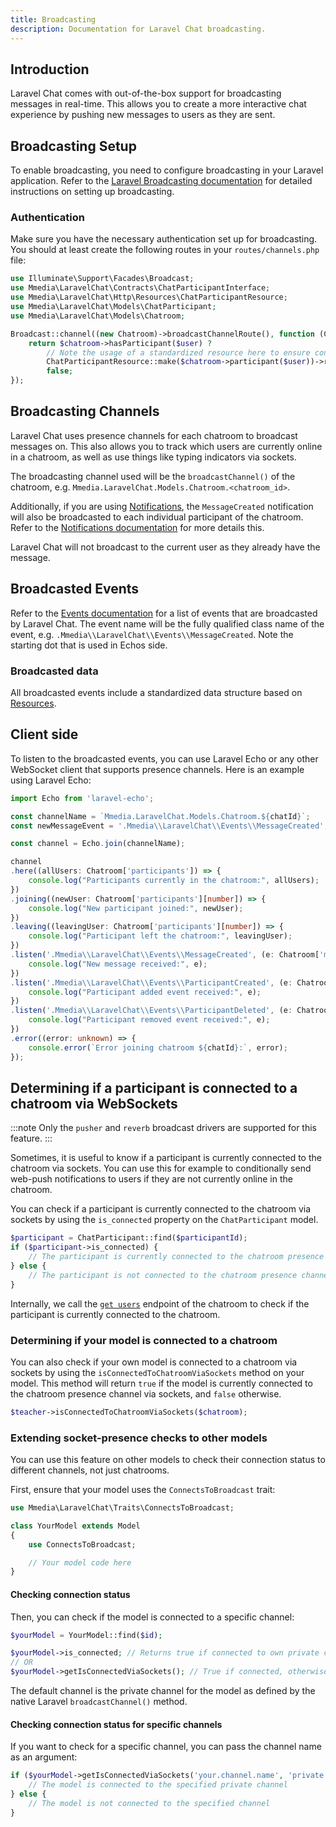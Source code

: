 ```yaml
---
title: Broadcasting
description: Documentation for Laravel Chat broadcasting.
---
```


## Introduction
Laravel Chat comes with out-of-the-box support for broadcasting messages in real-time. This allows you to create a more interactive chat experience by pushing new messages to users as they are sent.

## Broadcasting Setup
To enable broadcasting, you need to configure broadcasting in your Laravel application. Refer to the [Laravel Broadcasting documentation](https://laravel.com/docs/broadcasting) for detailed instructions on setting up broadcasting.

### Authentication
Make sure you have the necessary authentication set up for broadcasting. You should at least create the following routes in your `routes/channels.php` file:

```php
use Illuminate\Support\Facades\Broadcast;
use Mmedia\LaravelChat\Contracts\ChatParticipantInterface;
use Mmedia\LaravelChat\Http\Resources\ChatParticipantResource;
use Mmedia\LaravelChat\Models\ChatParticipant;
use Mmedia\LaravelChat\Models\Chatroom;

Broadcast::channel((new Chatroom)->broadcastChannelRoute(), function (ChatParticipantInterface|ChatParticipant $user, Chatroom $chatroom) {
    return $chatroom->hasParticipant($user) ?
        // Note the usage of a standardized resource here to ensure consistent data structure
        ChatParticipantResource::make($chatroom->participant($user))->resolve() :
        false;
});
```

## Broadcasting Channels
Laravel Chat uses presence channels for each chatroom to broadcast messages on. This also allows you to track which users are currently online in a chatroom, as well as use things like typing indicators via sockets.

The broadcasting channel used will be the `broadcastChannel()` of the chatroom, e.g. `Mmedia.LaravelChat.Models.Chatroom.<chatroom_id>`.

Additionally, if you are using [Notifications](/notifications), the `MessageCreated` notification will also be broadcasted to each individual participant of the chatroom. Refer to the [Notifications documentation](/notifications) for more details this.

Laravel Chat will not broadcast to the current user as they already have the message.

## Broadcasted Events
Refer to the [Events documentation](/events) for a list of events that are broadcasted by Laravel Chat. The event name will be the fully qualified class name of the event, e.g. `.Mmedia\\LaravelChat\\Events\\MessageCreated`. Note the starting dot that is used in Echos side.

### Broadcasted data
All broadcasted events include a standardized data structure based on [Resources](/resources).

## Client side
To listen to the broadcasted events, you can use Laravel Echo or any other WebSocket client that supports presence channels. Here is an example using Laravel Echo:


```ts
import Echo from 'laravel-echo';

const channelName = `Mmedia.LaravelChat.Models.Chatroom.${chatId}`;
const newMessageEvent = '.Mmedia\\LaravelChat\\Events\\MessageCreated';

const channel = Echo.join(channelName);

channel
.here((allUsers: Chatroom['participants']) => {
    console.log("Participants currently in the chatroom:", allUsers);
})
.joining((newUser: Chatroom['participants'][number]) => {
    console.log("New participant joined:", newUser);
})
.leaving((leavingUser: Chatroom['participants'][number]) => {
    console.log("Participant left the chatroom:", leavingUser);
})
.listen('.Mmedia\\LaravelChat\\Events\\MessageCreated', (e: Chatroom['messages'][number]) => {
    console.log("New message received:", e);
})
.listen('.Mmedia\\LaravelChat\\Events\\ParticipantCreated', (e: Chatroom['participants'][number]) => {
    console.log("Participant added event received:", e);
})
.listen('.Mmedia\\LaravelChat\\Events\\ParticipantDeleted', (e: Chatroom['participants'][number]) => {
    console.log("Participant removed event received:", e);
})
.error((error: unknown) => {
    console.error(`Error joining chatroom ${chatId}:`, error);
});
```

## Determining if a participant is connected to a chatroom via WebSockets
:::note
Only the `pusher` and `reverb` broadcast drivers are supported for this feature.
:::

Sometimes, it is useful to know if a participant is currently connected to the chatroom via sockets. You can use this for example to conditionally send web-push notifications to users if they are not currently online in the chatroom.

You can check if a participant is currently connected to the chatroom via sockets by using the `is_connected` property on the `ChatParticipant` model.
```php
$participant = ChatParticipant::find($participantId);
if ($participant->is_connected) {
    // The participant is currently connected to the chatroom presence channel via sockets
} else {
    // The participant is not connected to the chatroom presence channel via sockets
}
```

Internally, we call the [`get users`](https://pusher.com/docs/chatrooms/library_auth_reference/rest-api/#get-users) endpoint of the chatroom to check if the participant is currently connected to the chatroom.

### Determining if your model is connected to a chatroom
You can also check if your own model is connected to a chatroom via sockets by using the `isConnectedToChatroomViaSockets` method on your model. This method will return `true` if the model is currently connected to the chatroom presence channel via sockets, and `false` otherwise.
```php
$teacher->isConnectedToChatroomViaSockets($chatroom);
```

### Extending socket-presence checks to other models
You can use this feature on other models to check their connection status to different channels, not just chatrooms.

First, ensure that your model uses the `ConnectsToBroadcast` trait:
```php
use Mmedia\LaravelChat\Traits\ConnectsToBroadcast;

class YourModel extends Model
{
    use ConnectsToBroadcast;

    // Your model code here
}
```

#### Checking connection status
Then, you can check if the model is connected to a specific channel:
```php
$yourModel = YourModel::find($id);

$yourModel->is_connected; // Returns true if connected to own private channel
// OR
$yourModel->getIsConnectedViaSockets(); // True if connected, otherwise false. If the connection could not be determined, it will return null.
```

The default channel is the private channel for the model as defined by the native Laravel `broadcastChannel()` method.

#### Checking connection status for specific channels
If you want to check for a specific channel, you can pass the channel name as an argument:

```php
if ($yourModel->getIsConnectedViaSockets('your.channel.name', 'private')) {
    // The model is connected to the specified private channel
} else {
    // The model is not connected to the specified channel
}
```